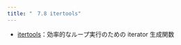 ```yaml
---
title: "　7.8 itertools"
---
```


* [itertools](https://docs.python.org/ja/3/library/itertools.html#module-itertools)：効率的なループ実行のための iterator 生成関数